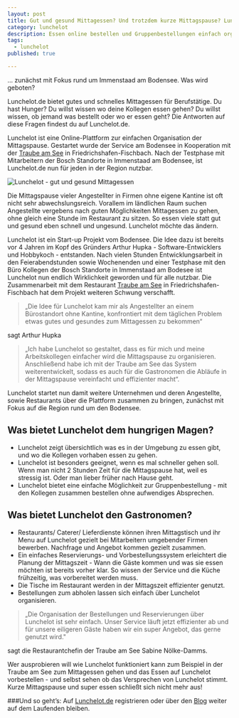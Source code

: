 ```yaml
---
layout: post
title: Gut und gesund Mittagessen? Und trotzdem kurze Mittagspause? Lunchelot.de bietet die einfache Möglichkeit essen online zu bestellen und Gruppenbestellungen zu organisieren.
category: lunchelot
description: Essen online bestellen und Gruppenbestellungen einfach organisieren mit Lunchelot.de
tags:
  - lunchelot
published: true

---
```


 ... zunächst mit Fokus rund um Immenstaad am Bodensee. Was wird geboten?

Lunchelot.de bietet gutes und schnelles Mittagessen für Berufstätige. Du hast Hunger? Du willst wissen wo deine Kollegen essen gehen? Du willst wissen, ob jemand was bestellt oder wo er essen geht? Die Antworten auf diese Fragen findest du auf Lunchelot.de.

Lunchelot ist eine Online-Plattform zur einfachen Organisation der Mittagspause. Gestartet wurde der Service am Bodensee in Kooperation mit der <a href="http://www.traubeamsee.de/restaurant-bar/" target="_blank">Traube am See</a> in Friedrichshafen-Fischbach. Nach der Testphase mit Mitarbeitern der Bosch Standorte in Immenstaad am Bodensee,
ist Lunchelot.de nun für jeden in der Region nutzbar.

<img src="{{site.baseurl}}assets/mittagsrunde-brotkorb-fuer-dich.jpg" alt="Lunchelot - gut und gesund Mittagessen" />

<!-- more -->

Die Mittagspause vieler Angestellter in Firmen ohne eigene Kantine ist oft nicht sehr abwechslungsreich.
Vorallem im ländlichen Raum suchen Angestellte vergebens nach guten Möglichkeiten Mittagessen zu gehen, ohne gleich eine Stunde im Restaurant zu sitzen. So essen viele statt gut und gesund eben schnell und ungesund. Lunchelot möchte das ändern.

Lunchelot ist ein Start-up Projekt vom Bodensee.
Die Idee dazu ist bereits vor 4 Jahren im Kopf des Gründers Arthur Hupka - Software-Entwicklers und Hobbykoch - entstanden.
 Nach vielen Stunden Entwicklungsarbeit in den Feierabendstunden sowie Wochenenden
 und einer Testphase mit den Büro Kollegen der Bosch Standorte in Immenstaad am Bodesee ist Lunchelot nun endlich Wirklichkeit geworden und für alle nutzbar.
 Die Zusammenarbeit mit dem Restaurant <a href="http://www.traubeamsee.de/restaurant-bar/" target="_blank">Traube am See</a> in Friedrichshafen-Fischbach hat dem Projekt weiteren Schwung verschafft.

> „Die Idee für Lunchelot kam mir als Angestellter an einem Bürostandort ohne Kantine,
> konfrontiert mit dem täglichen Problem etwas gutes und gesundes zum Mittagessen zu bekommen“

sagt Arthur Hupka

> „Ich habe Lunchelot so gestaltet, dass es für mich und meine Arbeitskollegen einfacher wird die Mittagspause zu organisieren.
> Anschließend habe ich mit der Traube am See das System weiterentwickelt, sodass es auch für die Gastronomen die Abläufe in der Mittagspause vereinfacht und effizienter macht“.


Lunchelot startet nun damit weitere Unternehmen und deren Angestellte, sowie Restaurants über die Plattform zusammen zu bringen, zunächst mit Fokus auf die Region rund um den Bodensee.

## Was bietet Lunchelot dem hungrigen Magen?

* Lunchelot zeigt übersichtlich was es in der Umgebung zu essen gibt, und wo die Kollegen vorhaben essen zu gehen.
* Lunchelot ist besonders geeignet, wenn es mal schneller gehen soll. Wenn man nicht 2 Stunden Zeit für die Mittagspause hat, weil es stressig ist. Oder man lieber früher nach Hause geht.
* Lunchelot bietet eine einfache Möglichkeit zur Gruppenbestellung - mit den Kollegen zusammen bestellen ohne aufwendiges Absprechen.

## Was bietet Lunchelot den Gastronomen?
* Restaurants/ Caterer/ Lieferdienste können ihren Mittagstisch und ihr Menu auf Lunchelot gezielt bei Mitarbeitern umgebender Firmen bewerben. Nachfrage und Angebot kommen gezielt zusammen.
* Ein einfaches Reservierungs- und Vorbestellungssystem erleichtert die Planung der Mittagszeit - Wann die Gäste kommen und was sie essen möchten ist bereits vorher klar. So wissen der Service und die Küche frühzeitig, was vorbereitet werden muss.
* Die Tische im Restaurant werden in der Mittagszeit effizienter genutzt.
* Bestellungen zum abholen lassen sich einfach über Lunchelot organisieren.

> „Die Organisation der Bestellungen und Reservierungen über Lunchelot ist sehr einfach.
> Unser Service läuft jetzt effizienter ab und für unsere eiligeren Gäste haben wir ein super Angebot, das gerne genutzt wird."

sagt die Restaurantchefin der Traube am See Sabine Nölke-Damms.

<p class="message">
Wer ausprobieren will wie Lunchelot funktioniert kann zum Beispiel in der Traube am See zum Mittagessen gehen und das Essen auf Lunchelot vorbestellen - und selbst sehen ob das Versprechen von Lunchelot stimmt.
Kurze Mittagspause und super essen schließt sich nicht mehr aus!
</p>

###Und so geht’s: Auf [Lunchelot.de](https://lunchelot.de/) registrieren oder über den [Blog](http://blog.lunchelot.de/) weiter auf dem Laufenden bleiben.
